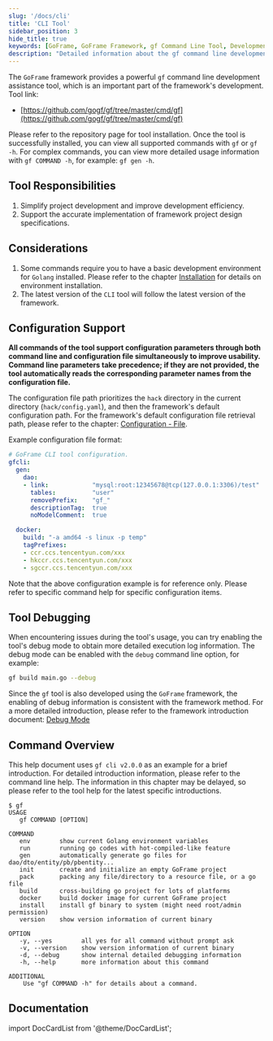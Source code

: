 ```yaml
---
slug: '/docs/cli'
title: 'CLI Tool'
sidebar_position: 3
hide_title: true
keywords: [GoFrame, GoFrame Framework, gf Command Line Tool, Development Tools, CLI Tools, Framework Design Specifications, Command Line Parameters, Configuration Files, Debug Mode, Code Generation]
description: "Detailed information about the gf command line development tool provided by the GoFrame framework, covering tool responsibilities, considerations, configuration support, tool debugging, and a command overview, among other aspects. The gf tool aims to simplify project development and increase efficiency, and supports parameter configuration through command line and configuration file methods to enhance tool usability."
---
```


The `GoFrame` framework provides a powerful `gf` command line development assistance tool, which is an important part of the framework's development. Tool link:

- [https://github.com/gogf/gf/tree/master/cmd/gf](https://github.com/gogf/gf/tree/master/cmd/gf)

Please refer to the repository page for tool installation. Once the tool is successfully installed, you can view all supported commands with `gf` or `gf -h`. For complex commands, you can view more detailed usage information with `gf COMMAND -h`, for example: `gf gen -h`.

## Tool Responsibilities

1. Simplify project development and improve development efficiency.
2. Support the accurate implementation of framework project design specifications.

## Considerations

1. Some commands require you to have a basic development environment for `Golang` installed. Please refer to the chapter [Installation](../其他资料/准备工作/环境安装.md) for details on environment installation.
2. The latest version of the `CLI` tool will follow the latest version of the framework.

## Configuration Support

**All commands of the tool support configuration parameters through both command line and configuration file simultaneously to improve usability. Command line parameters take precedence; if they are not provided, the tool automatically reads the corresponding parameter names from the configuration file.**

The configuration file path prioritizes the `hack` directory in the current directory (`hack/config.yaml`), and then the framework's default configuration path. For the framework's default configuration file retrieval path, please refer to the chapter: [Configuration - File](../核心组件/配置管理/配置管理-文件配置.md).

Example configuration file format:

```yaml
# GoFrame CLI tool configuration.
gfcli:
  gen:
    dao:
    - link:            "mysql:root:12345678@tcp(127.0.0.1:3306)/test"
      tables:          "user"
      removePrefix:    "gf_"
      descriptionTag:  true
      noModelComment:  true

  docker:
    build: "-a amd64 -s linux -p temp"
    tagPrefixes:
    - ccr.ccs.tencentyun.com/xxx
    - hkccr.ccs.tencentyun.com/xxx
    - sgccr.ccs.tencentyun.com/xxx
```

Note that the above configuration example is for reference only. Please refer to specific command help for specific configuration items.

## Tool Debugging

When encountering issues during the tool's usage, you can try enabling the tool's debug mode to obtain more detailed execution log information. The debug mode can be enabled with the `debug` command line option, for example:

```bash
gf build main.go --debug
```

Since the `gf` tool is also developed using the `GoFrame` framework, the enabling of debug information is consistent with the framework method. For a more detailed introduction, please refer to the framework introduction document: [Debug Mode](../核心组件/调试模式.md)

## Command Overview

This help document uses `gf cli v2.0.0` as an example for a brief introduction. For detailed introduction information, please refer to the command line help. The information in this chapter may be delayed, so please refer to the tool help for the latest specific introductions.

```text
$ gf
USAGE
   gf COMMAND [OPTION]

COMMAND
   env        show current Golang environment variables
   run        running go codes with hot-compiled-like feature
   gen        automatically generate go files for dao/dto/entity/pb/pbentity...
   init       create and initialize an empty GoFrame project
   pack       packing any file/directory to a resource file, or a go file
   build      cross-building go project for lots of platforms
   docker     build docker image for current GoFrame project
   install    install gf binary to system (might need root/admin permission)
   version    show version information of current binary

OPTION
   -y, --yes        all yes for all command without prompt ask
   -v, --version    show version information of current binary
   -d, --debug      show internal detailed debugging information
   -h, --help       more information about this command

ADDITIONAL
    Use "gf COMMAND -h" for details about a command.
```

## Documentation
import DocCardList from '@theme/DocCardList';

<DocCardList />